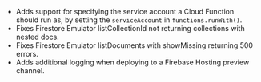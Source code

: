 - Adds support for specifying the service account a Cloud Function should run as, by setting the `serviceAccount` in `functions.runWith()`.
- Fixes Firestore Emulator listCollectionId not returning collections with nested docs.
- Fixes Firestore Emulator listDocuments with showMissing returning 500 errors.
- Adds additional logging when deploying to a Firebase Hosting preview channel.
